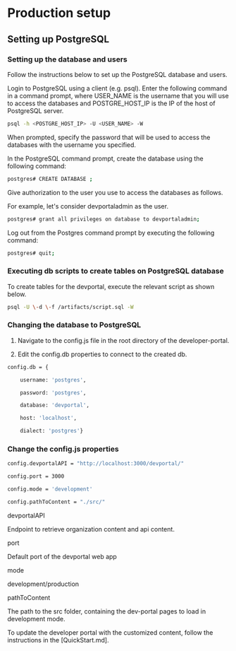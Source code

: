 Production setup
================

Setting up PostgreSQL
---------------------

### Setting up the database and users

Follow the instructions below to set up the PostgreSQL database and users.

Login to PostgreSQL using a client (e.g. psql). Enter the following command in a command prompt, where USER\_NAME is the username that you will use to access the databases and POSTGRE\_HOST\_IP is the IP of the host of PostgreSQL server.
```bash
psql -h <POSTGRE_HOST_IP> -U <USER_NAME> -W
```

When prompted, specify the password that will be used to access the databases with the username you specified.

In the PostgreSQL command prompt, create the database using the following command:
```bash
postgres# CREATE DATABASE ;
```

Give authorization to the user you use to access the databases as follows.

For example, let's consider devportaladmin as the user.

```bash
postgres# grant all privileges on database to devportaladmin;
```

Log out from the Postgres command prompt by executing the following command:

```bash
postgres# quit;
```

### Executing db scripts to create tables on PostgreSQL database

To create tables for the devportal, execute the relevant script as shown below.

```bash
psql -U \-d \-f /artifacts/script.sql -W
```


### Changing the database to PostgreSQL

1.  Navigate to the config.js file in the root directory of the developer-portal.
    
2.  Edit the config.db properties to connect to the created db.
    
```bash
config.db = {

    username: 'postgres',

    password: 'postgres',

    database: 'devportal',

    host: 'localhost',

    dialect: 'postgres'}
```

### Change the config.js properties

```bash
config.devportalAPI = "http://localhost:3000/devportal/"

config.port = 3000

config.mode = 'development'

config.pathToContent = "./src/"
```

devportalAPI

Endpoint to retrieve organization content and api content.

port

Default port of the devportal web app

mode

development/production

pathToContent

The path to the src folder, containing the dev-portal pages to load in development mode.

To update the developer portal with the customized content, follow the instructions in the [QuickStart.md].

